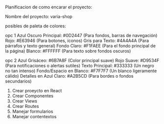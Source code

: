 Planificacion de como encarar el proyecto:

Nombre del proyecto: varia-shop

posibles de paleta de colores:

opc 1
Azul Oscuro Principal: #0D2447 (Para fondos, barras de navegación)
Rojo: #E63946 (Para botones, íconos)
Gris para Texto: #4A4A4A (Para párrafos y texto general)
Fondo Claro: #F1FAEE (Para el fondo principal de la página)
Blanco: #FFFFFF (Para texto sobre fondos oscuros)

opc 2
Azul Grisáceo: #6B7A8F (Color principal suave)
Rojo Suave: #D9534F (Para notificaciones o alertas sutiles)
Texto Principal: #333333 (Un negro no tan intenso)
Fondo/Espacio en Blanco: #F7F7F7 (Un blanco ligeramente cálido)
Detalles en Azul Claro: #A2B5CD (Para bordes o fondos secundarios)

<!-- TODO Pensar tipografia  -->

1. Crear proeycto en React
2. Crear Componentes
3. Crear Views
4. Crear Routes
5. Manejar formularios
6. Manejar contentextos

<!-- TODO uso forma nombrada en para exportar los componentes -->
<!-- TODO agregar que cosas intale, las dependencias npm install y routes  -->
<!-- TODO porque uso props children en Layout -->
<!-- TODO agregar los estilos adentro de la carpeta src, crear carpeta de styles para comeponentes y paginas y cada componente su .css -->
